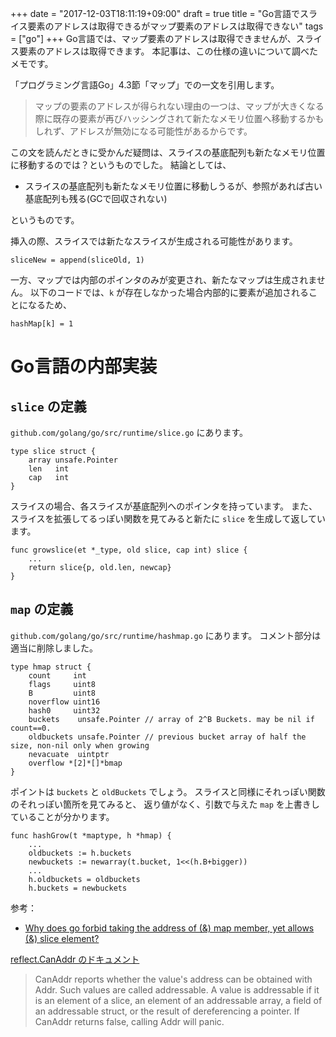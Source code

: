 +++
date = "2017-12-03T18:11:19+09:00"
draft = true
title = "Go言語でスライス要素のアドレスは取得できるがマップ要素のアドレスは取得できない"
tags = ["go"]
+++
Go言語では、マップ要素のアドレスは取得できませんが、スライス要素のアドレスは取得できます。
本記事は、この仕様の違いについて調べたメモです。

「プログラミング言語Go」4.3節「マップ」での一文を引用します。

> マップの要素のアドレスが得られない理由の一つは、マップが大きくなる際に既存の要素が再びハッシングされて新たなメモリ位置へ移動するかもしれず、アドレスが無効になる可能性があるからです。

この文を読んだときに受かんだ疑問は、スライスの基底配列も新たなメモリ位置に移動するのでは？というものでした。
結論としては、

- スライスの基底配列も新たなメモリ位置に移動しうるが、参照があれば古い基底配列も残る(GCで回収されない)

というものです。

<!--more-->

挿入の際、スライスでは新たなスライスが生成される可能性があります。

```
sliceNew = append(sliceOld, 1)
```

一方、マップでは内部のポインタのみが変更され、新たなマップは生成されません。
以下のコードでは、`k` が存在しなかった場合内部的に要素が追加されることになるため、

```
hashMap[k] = 1
```

# Go言語の内部実装

## `slice` の定義

`github.com/golang/go/src/runtime/slice.go` にあります。

```
type slice struct {
	array unsafe.Pointer
	len   int
	cap   int
}
```

スライスの場合、各スライスが基底配列へのポインタを持っています。
また、スライスを拡張してるっぽい関数を見てみると新たに `slice` を生成して返しています。

```
func growslice(et *_type, old slice, cap int) slice {
    ...
  	return slice{p, old.len, newcap}
}
```

## `map` の定義

`github.com/golang/go/src/runtime/hashmap.go` にあります。
コメント部分は適当に削除しました。

```
type hmap struct {
	count     int
	flags     uint8
	B         uint8
	noverflow uint16
	hash0     uint32
	buckets    unsafe.Pointer // array of 2^B Buckets. may be nil if count==0.
	oldbuckets unsafe.Pointer // previous bucket array of half the size, non-nil only when growing
	nevacuate  uintptr
	overflow *[2]*[]*bmap
}

```

ポイントは `buckets` と `oldBuckets` でしょう。
スライスと同様にそれっぽい関数のそれっぽい箇所を見てみると、
返り値がなく、引数で与えた `map` を上書きしていることが分かります。

```
func hashGrow(t *maptype, h *hmap) {
    ...
	oldbuckets := h.buckets
	newbuckets := newarray(t.bucket, 1<<(h.B+bigger))
    ...
	h.oldbuckets = oldbuckets
	h.buckets = newbuckets
```

参考：

* [Why does go forbid taking the address of (&) map member, yet allows (&) slice element?](http://stackoverflow.com/questions/32495402/why-does-go-forbid-taking-the-address-of-map-member-yet-allows-slice-el)

[reflect.CanAddr のドキュメント](https://golang.org/pkg/reflect/#Value.CanAddr)
> CanAddr reports whether the value's address can be obtained with Addr. Such values are called addressable. A value is addressable if it is an element of a slice, an element of an addressable array, a field of an addressable struct, or the result of dereferencing a pointer. If CanAddr returns false, calling Addr will panic.
